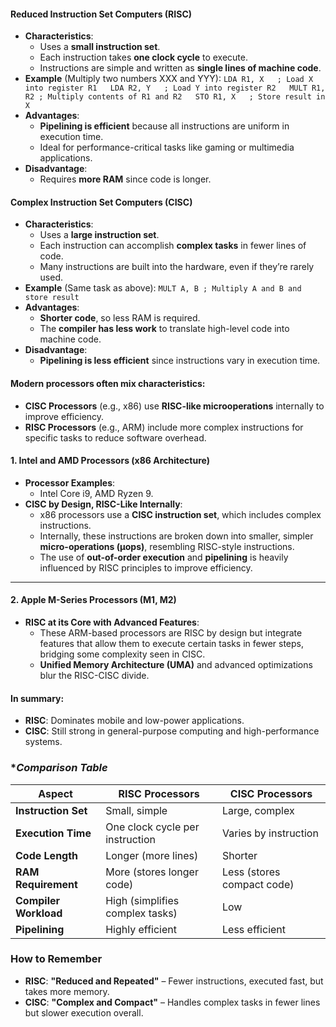 #### **Reduced Instruction Set Computers (RISC)**
- **Characteristics**:
    - Uses a **small instruction set**.
    - Each instruction takes **one clock cycle** to execute.
    - Instructions are simple and written as **single lines of machine code**.
- **Example** (Multiply two numbers XXX and YYY):
    `LDA R1, X   ; Load X into register R1   LDA R2, Y   ; Load Y into register R2   MULT R1, R2 ; Multiply contents of R1 and R2   STO R1, X   ; Store result in X`  
- **Advantages**:
    - **Pipelining is efficient** because all instructions are uniform in execution time.
    - Ideal for performance-critical tasks like gaming or multimedia applications.
- **Disadvantage**:
    - Requires **more RAM** since code is longer.
#### **Complex Instruction Set Computers (CISC)**
- **Characteristics**:
    - Uses a **large instruction set**.
    - Each instruction can accomplish **complex tasks** in fewer lines of code.
    - Many instructions are built into the hardware, even if they’re rarely used.
- **Example** (Same task as above):
    `MULT A, B ; Multiply A and B and store result`  
- **Advantages**:
    - **Shorter code**, so less RAM is required.
    - The **compiler has less work** to translate high-level code into machine code.
- **Disadvantage**:
    - **Pipelining is less efficient** since instructions vary in execution time.
#### Modern processors often mix characteristics:
- **CISC Processors** (e.g., x86) use **RISC-like microoperations** internally to improve efficiency.
- **RISC Processors** (e.g., ARM) include more complex instructions for specific tasks to reduce software overhead.
#### **1. Intel and AMD Processors (x86 Architecture)**
- **Processor Examples**:
    - Intel Core i9, AMD Ryzen 9.
- **CISC by Design, RISC-Like Internally**:
    - x86 processors use a **CISC instruction set**, which includes complex instructions.
    - Internally, these instructions are broken down into smaller, simpler **micro-operations (µops)**, resembling RISC-style instructions.
    - The use of **out-of-order execution** and **pipelining** is heavily influenced by RISC principles to improve efficiency.
---
#### **2. Apple M-Series Processors (M1, M2)**
- **RISC at its Core with Advanced Features**:
    - These ARM-based processors are RISC by design but integrate features that allow them to execute certain tasks in fewer steps, bridging some complexity seen in CISC.
    - **Unified Memory Architecture (UMA)** and advanced optimizations blur the RISC-CISC divide.
#### In summary:
- **RISC**: Dominates mobile and low-power applications.
- **CISC**: Still strong in general-purpose computing and high-performance systems.
### **Comparison Table*

| **Aspect**            | **RISC Processors**             | **CISC Processors**        |
| --------------------- | ------------------------------- | -------------------------- |
| **Instruction Set**   | Small, simple                   | Large, complex             |
| **Execution Time**    | One clock cycle per instruction | Varies by instruction      |
| **Code Length**       | Longer (more lines)             | Shorter                    |
| **RAM Requirement**   | More (stores longer code)       | Less (stores compact code) |
| **Compiler Workload** | High (simplifies complex tasks) | Low                        |
| **Pipelining**        | Highly efficient                | Less efficient             |

### **How to Remember**
- **RISC**: **"Reduced and Repeated"** – Fewer instructions, executed fast, but takes more memory.
- **CISC**: **"Complex and Compact"** – Handles complex tasks in fewer lines but slower execution overall.